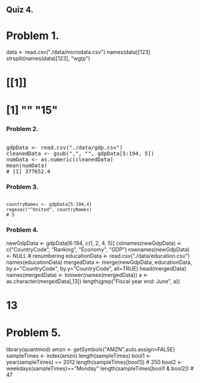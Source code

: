## Quiz 4.
# Problem 1.
data <- read.csv("./data/microdata.csv")
names(data)[123]
strsplit(names(data)[123], "wgtp")
# [[1]]
# [1] ""   "15"

### Problem 2.
<pre></code>
gdpData <- read.csv("./data/gdp.csv")
cleanedData <- gsub(",", "", gdpData[5:194, 5])
numData <- as.numeric(cleanedData)
mean(numData) 
# [1] 377652.4
</code></pre>
### Problem 3.
<pre><code>
countryNames <- gdpData[5:194,4]
regexec("^United", countryNames)
# 3
</code></pre>
### Problem 4. 
newGdpData <- gdpData[6:194, c(1, 2, 4, 5)]
colnames(newGdpData) <- c("CountryCode", "Ranking", "Economy", "GDP")
rownames(newGdpData) <- NULL # renumbering
educationData <- read.csv("./data/education.csv")
names(educationData)
mergedData <- merge(newGdpData, educationData, by.x="CountryCode", by.y="CountryCode", all=TRUE)
head(mergedData)
names(mergedData) <- tolower(names(mergedData))
a <- as.character(mergedData[,13])
length(grep("Fiscal year end: June", a))
# 13
# Problem 5.
library(quantmod)
amzn <- getSymbols("AMZN",auto.assign=FALSE)
sampleTimes <- index(amzn)
length(sampleTimes)
bool1 <- year(sampleTimes) == 2012
length(sampleTimes[bool1]) # 250
bool2 <- weekdays(sampleTimes)=="Monday"
length(sampleTimes[bool1 & bool2]) # 47
